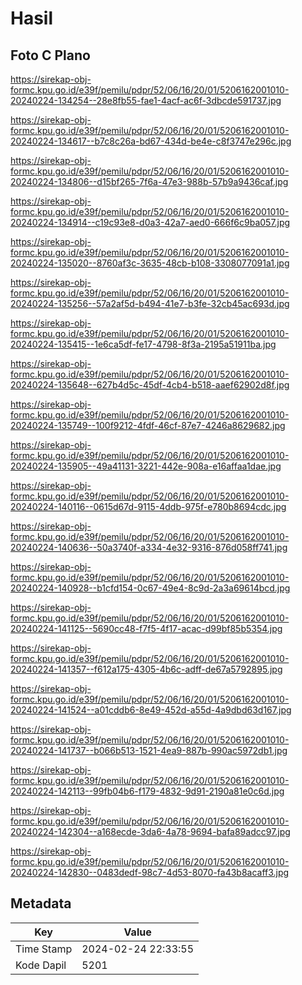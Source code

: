 # Hasil

## Foto C Plano

https://sirekap-obj-formc.kpu.go.id/e39f/pemilu/pdpr/52/06/16/20/01/5206162001010-20240224-134254--28e8fb55-fae1-4acf-ac6f-3dbcde591737.jpg

https://sirekap-obj-formc.kpu.go.id/e39f/pemilu/pdpr/52/06/16/20/01/5206162001010-20240224-134617--b7c8c26a-bd67-434d-be4e-c8f3747e296c.jpg

https://sirekap-obj-formc.kpu.go.id/e39f/pemilu/pdpr/52/06/16/20/01/5206162001010-20240224-134806--d15bf265-7f6a-47e3-988b-57b9a9436caf.jpg

https://sirekap-obj-formc.kpu.go.id/e39f/pemilu/pdpr/52/06/16/20/01/5206162001010-20240224-134914--c19c93e8-d0a3-42a7-aed0-666f6c9ba057.jpg

https://sirekap-obj-formc.kpu.go.id/e39f/pemilu/pdpr/52/06/16/20/01/5206162001010-20240224-135020--8760af3c-3635-48cb-b108-3308077091a1.jpg

https://sirekap-obj-formc.kpu.go.id/e39f/pemilu/pdpr/52/06/16/20/01/5206162001010-20240224-135256--57a2af5d-b494-41e7-b3fe-32cb45ac693d.jpg

https://sirekap-obj-formc.kpu.go.id/e39f/pemilu/pdpr/52/06/16/20/01/5206162001010-20240224-135415--1e6ca5df-fe17-4798-8f3a-2195a51911ba.jpg

https://sirekap-obj-formc.kpu.go.id/e39f/pemilu/pdpr/52/06/16/20/01/5206162001010-20240224-135648--627b4d5c-45df-4cb4-b518-aaef62902d8f.jpg

https://sirekap-obj-formc.kpu.go.id/e39f/pemilu/pdpr/52/06/16/20/01/5206162001010-20240224-135749--100f9212-4fdf-46cf-87e7-4246a8629682.jpg

https://sirekap-obj-formc.kpu.go.id/e39f/pemilu/pdpr/52/06/16/20/01/5206162001010-20240224-135905--49a41131-3221-442e-908a-e16affaa1dae.jpg

https://sirekap-obj-formc.kpu.go.id/e39f/pemilu/pdpr/52/06/16/20/01/5206162001010-20240224-140116--0615d67d-9115-4ddb-975f-e780b8694cdc.jpg

https://sirekap-obj-formc.kpu.go.id/e39f/pemilu/pdpr/52/06/16/20/01/5206162001010-20240224-140636--50a3740f-a334-4e32-9316-876d058ff741.jpg

https://sirekap-obj-formc.kpu.go.id/e39f/pemilu/pdpr/52/06/16/20/01/5206162001010-20240224-140928--b1cfd154-0c67-49e4-8c9d-2a3a69614bcd.jpg

https://sirekap-obj-formc.kpu.go.id/e39f/pemilu/pdpr/52/06/16/20/01/5206162001010-20240224-141125--5690cc48-f7f5-4f17-acac-d99bf85b5354.jpg

https://sirekap-obj-formc.kpu.go.id/e39f/pemilu/pdpr/52/06/16/20/01/5206162001010-20240224-141357--f612a175-4305-4b6c-adff-de67a5792895.jpg

https://sirekap-obj-formc.kpu.go.id/e39f/pemilu/pdpr/52/06/16/20/01/5206162001010-20240224-141524--a01cddb6-8e49-452d-a55d-4a9dbd63d167.jpg

https://sirekap-obj-formc.kpu.go.id/e39f/pemilu/pdpr/52/06/16/20/01/5206162001010-20240224-141737--b066b513-1521-4ea9-887b-990ac5972db1.jpg

https://sirekap-obj-formc.kpu.go.id/e39f/pemilu/pdpr/52/06/16/20/01/5206162001010-20240224-142113--99fb04b6-f179-4832-9d91-2190a81e0c6d.jpg

https://sirekap-obj-formc.kpu.go.id/e39f/pemilu/pdpr/52/06/16/20/01/5206162001010-20240224-142304--a168ecde-3da6-4a78-9694-bafa89adcc97.jpg

https://sirekap-obj-formc.kpu.go.id/e39f/pemilu/pdpr/52/06/16/20/01/5206162001010-20240224-142830--0483dedf-98c7-4d53-8070-fa43b8acaff3.jpg


## Metadata

| Key        | Value               |
| ---------- | ------------------- |
| Time Stamp | 2024-02-24 22:33:55 |
| Kode Dapil | 5201                |



